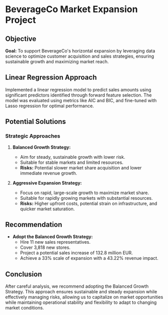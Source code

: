 # BeverageCo Market Expansion Project

## Objective
**Goal:** To support BeverageCo's horizontal expansion by leveraging data science to optimize customer acquisition and sales strategies, ensuring sustainable growth and maximizing market reach.

## Linear Regression Approach
Implemented a linear regression model to predict sales amounts using significant predictors identified through forward feature selection. The model was evaluated using metrics like AIC and BIC, and fine-tuned with Lasso regression for optimal performance.

## Potential Solutions

### Strategic Approaches
1. **Balanced Growth Strategy:**
   - Aim for steady, sustainable growth with lower risk.
   - Suitable for stable markets and limited resources.
   - **Risks:** Potential slower market share acquisition and lower immediate revenue growth.

2. **Aggressive Expansion Strategy:**
   - Focus on rapid, large-scale growth to maximize market share.
   - Suitable for rapidly growing markets with substantial resources.
   - **Risks:** Higher upfront costs, potential strain on infrastructure, and quicker market saturation.

## Recommendation
- **Adopt the Balanced Growth Strategy:**
  - Hire 11 new sales representatives.
  - Cover 3,818 new stores.
  - Project a potential sales increase of 132.8 million EUR.
  - Achieve a 33% scale of expansion with a 43.22% revenue impact.

## Conclusion
After careful analysis, we recommend adopting the Balanced Growth Strategy. This approach ensures sustainable and steady expansion while effectively managing risks, allowing us to capitalize on market opportunities while maintaining operational stability and flexibility to adapt to changing market conditions.
